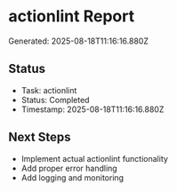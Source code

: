 # actionlint Report

Generated: 2025-08-18T11:16:16.880Z

## Status
- Task: actionlint
- Status: Completed
- Timestamp: 2025-08-18T11:16:16.880Z

## Next Steps
- Implement actual actionlint functionality
- Add proper error handling
- Add logging and monitoring
